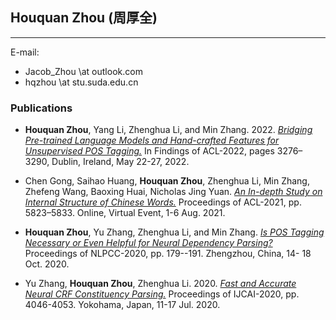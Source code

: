 ## Houquan Zhou (周厚全)
---
E-mail:
- Jacob_Zhou \at outlook.com
- hqzhou \at stu.suda.edu.cn

### Publications

- **Houquan Zhou**, Yang Li, Zhenghua Li, and Min Zhang. 2022. [*Bridging Pre-trained Language Models and Hand-crafted Features for Unsupervised POS Tagging.*](https://aclanthology.org/2022.findings-acl.259/) In Findings of ACL-2022, pages 3276–3290, Dublin, Ireland, May 22-27, 2022.

- Chen Gong, Saihao Huang, **Houquan Zhou**, Zhenghua Li, Min Zhang, Zhefeng Wang, Baoxing Huai, Nicholas Jing Yuan. [*An In-depth Study on Internal Structure of Chinese Words.*](https://aclanthology.org/2021.acl-long.452/) Proceedings of ACL-2021, pp. 5823–5833. Online, Virtual Event, 1-6 Aug. 2021.

- **Houquan Zhou**, Yu Zhang, Zhenghua Li, and Min Zhang. [*Is POS Tagging Necessary or Even Helpful for Neural Dependency Parsing?*](https://arxiv.org/abs/2003.03204) Proceedings of NLPCC-2020, pp. 179--191. Zhengzhou, China, 14- 18 Oct. 2020.

- Yu Zhang, **Houquan Zhou**, Zhenghua Li. 2020. [*Fast and Accurate Neural CRF Constituency Parsing.*](https://www.ijcai.org/Proceedings/2020/560) Proceedings of IJCAI-2020, pp. 4046-4053. Yokohama, Japan, 11-17 Jul. 2020.
